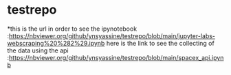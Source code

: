 # testrepo
*this is the url in order to see the ipynotebook  
    :https://nbviewer.org/github/ynsyassine/testrepo/blob/main/jupyter-labs-webscraping%20%282%29.ipynb 
here is the link to see the collecting of the data using the api :https://nbviewer.org/github/ynsyassine/testrepo/blob/main/spacex_api.ipynb


